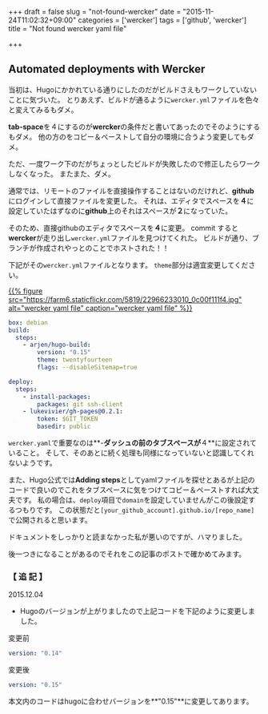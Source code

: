+++
draft = false
slug = "not-found-wercker"
date = "2015-11-24T11:02:32+09:00"
categories = ['wercker']
tags = ['github', 'wercker']
title = "Not found wercker yaml file"

+++

## Automated deployments with Wercker

当初は、Hugoにかかれている通りにしたのだがビルドさえもワークしていないことに気づいた。
とりあえず、ビルドが通るように``wercker.yml``ファイルを色々と変えてみるもダメ。

**tab-space**を４にするのが**wercker**の条件だと書いてあったのでそのようにするもダメ。
他の方のをコピー＆ペーストして自分の環境に合うよう変更してもダメ。

<!--more-->

ただ、一度ワーク下のだがちょっとしたビルドが失敗したので修正したらワークしなくなった。
またまた、ダメ。

通常では、リモートのファイルを直接操作することはないのだけれど、**github**にログインして直接ファイルを変更した。
それは、エディタでスペースを**４**に設定していたはずなのに**github**上のそれはスペースが**２**になっていた。

そのため、直接githubのエディタでスペースを**４**に変更。
commit すると**wercker**が走り出し``wercker.yml``ファイルを見つけてくれた。
ビルドが通り、ブランチが作成されやっとのことでホストされた！！

下記がその``wercker.yml``ファイルとなります。
``theme``部分は適宜変更してください。

[{{% figure src="https://farm6.staticflickr.com/5819/22966233010_0c00f111f4.jpg" alt="wercker yaml file" caption="wercker yaml file" %}}](https://www.flickr.com/photos/t-723hamm/22966233010/in/dateposted/)

```yaml
box: debian
build:
  steps:
    - arjen/hugo-build:
        version: "0.15"
        theme: twentyfourteen
        flags: --disableSitemap=true

deploy:
  steps:
    - install-packages:
        packages: git ssh-client
    - lukevivier/gh-pages@0.2.1:
        token: $GIT_TOKEN
        basedir: public

```
``wercker.yaml``で重要なのは**-**ダッシュの前のタブスペースが**４**に設定されていること。
そして、そのあとに続く処理も同様になっていないと認識してくれないようです。

また、Hugo公式では**Adding steps**としてyamlファイルを探せとあるが上記のコードで良いのでこれをタブスペースに気をつけてコピー＆ペーストすれば大丈夫です。
私の場合は、``deploy``項目で``domain``を設定していませんがこの後設定するつもりです。
この状態だと``[your_github_account].github.io/[repo_name]``で公開されると思います。

ドキュメントをしっかりと読まなかった私が悪いのですが、ハマりました。

後一つきになることがあるのでそれをこの記事のポストで確かめてみます。

### 【 追 記 】
2015.12.04

+ Hugoのバージョンが上がりましたので上記コードを下記のように変更しました。

変更前
```yaml
version: "0.14"
```
変更後
```yaml
version: "0.15"
```

本文内のコードはhugoに合わせバージョンを**"0.15"**に変更してあります。

